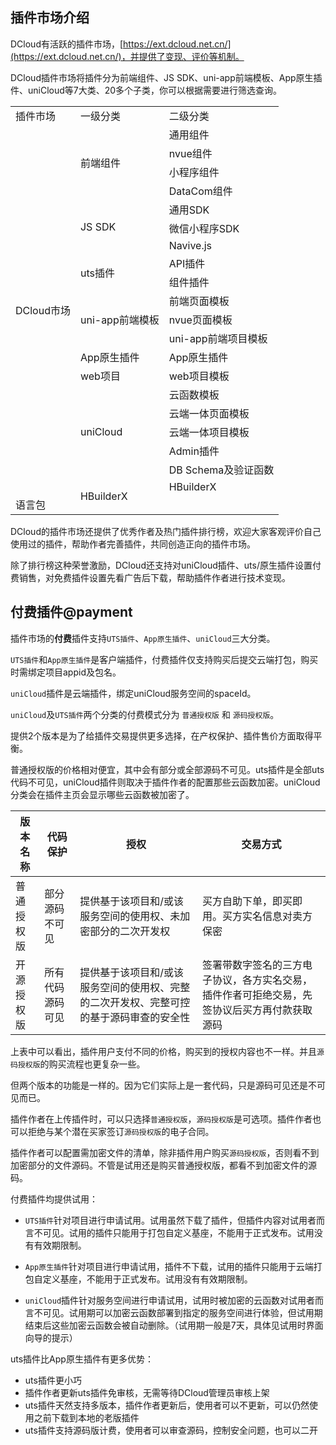 ## 插件市场介绍

DCloud有活跃的插件市场，[https://ext.dcloud.net.cn/](https://ext.dcloud.net.cn/)，并提供了变现、评价等机制。

DCloud插件市场将插件分为前端组件、JS SDK、uni-app前端模板、App原生插件、uniCloud等7大类、20多个子类，你可以根据需要进行筛选查询。

<table>
<tr>
	    <td>插件市场</td>
	    <td>一级分类</td>
	    <td>二级分类</td>
	</tr>
	<tr>
	    <td rowspan="20">DCloud市场</td>
	    <td rowspan="4">前端组件</td>
	    <td>通用组件</td>
	</tr>
	<tr>
    <td>nvue组件</td>
  </tr>
	<tr>
    <td>小程序组件</td>
  </tr>
	<tr>
    <td >DataCom组件</td>
  </tr>
  <!-- ************ -->
  <tr>
	    <td rowspan="3">JS SDK</td>
	    <td>通用SDK</td>
	</tr>
	<tr>
    <td>微信小程序SDK</td>
  </tr>
	<tr>
    <td>Navive.js</td>
  </tr>
  <!-- ************ -->
  <tr>
	    <td rowspan="2">uts插件</td>
	    <td>API插件</td>
	</tr>
  <tr>
    <td>组件插件</td>
  </tr>
  <!-- ************ -->
  <tr>
	    <td rowspan="3">uni-app前端模板</td>
	    <td>前端页面模板</td>
	</tr>
	<tr>
    <td>nvue页面模板</td>
  </tr>
	<tr>
    <td>uni-app前端项目模板</td>
  </tr>
  <!-- ************ -->
  <tr>
	    <td>App原生插件</td>
	    <td>App原生插件</td>
	</tr>
  <!-- ************ -->
  <tr>
	    <td>web项目</td>
	    <td>web项目模板</td>
	</tr>
  <!-- ************ -->
  <tr>
	    <td rowspan="5">uniCloud</td>
	    <td>云函数模板</td>
	</tr>
  <tr>
    <td>云端一体页面模板</td>
  </tr>
  <tr>
    <td>云端一体项目模板</td>
  </tr>
  <tr>
    <td>Admin插件</td>
  </tr>
  <tr>
    <td>DB Schema及验证函数</td>
  </tr>
  <!-- ************ -->
  <tr>
	    <td rowspan="2">HBuilderX</td>
	    <td>HBuilderX</td>
	</tr>
  <tr>
    <td>语言包</td>
  </tr>
</table>

DCloud的插件市场还提供了优秀作者及热门插件排行榜，欢迎大家客观评价自己使用过的插件，帮助作者完善插件，共同创造正向的插件市场。

除了排行榜这种荣誉激励，DCloud还支持对uniCloud插件、uts/原生插件设置付费销售，对免费插件设置先看广告后下载，帮助插件作者进行技术变现。

## 付费插件@payment

插件市场的**付费**插件支持`UTS插件`、`App原生插件`、`uniCloud`三大分类。

`UTS插件`和`App原生插件`是客户端插件，付费插件仅支持购买后提交云端打包，购买时需绑定项目appid及包名。

`uniCloud`插件是云端插件，绑定uniCloud服务空间的spaceId。

`uniCloud`及`UTS插件`两个分类的付费模式分为 `普通授权版` 和 `源码授权版`。

提供2个版本是为了给插件交易提供更多选择，在产权保护、插件售价方面取得平衡。

普通授权版的价格相对便宜，其中会有部分或全部源码不可见。uts插件是全部uts代码不可见，uniCloud插件则取决于插件作者的配置那些云函数加密。uniCloud分类会在插件主页会显示哪些云函数被加密了。

|版本名称	|代码保护				|授权		|交易方式						|
|--			|--						|--			|--			|
|普通授权版	|部分源码不可见	|提供基于该项目和/或该服务空间的使用权、未加密部分的二次开发权					|买方自助下单，即买即用。买方实名信息对卖方保密					|
|开源授权版	|所有代码源码可见		|提供基于该项目和/或该服务空间的使用权、完整的二次开发权、完整可控的基于源码审查的安全性|签署带数字签名的三方电子协议，各方实名交易，插件作者可拒绝交易，先签协议后买方再付款获取源码|

上表中可以看出，插件用户支付不同的价格，购买到的授权内容也不一样。并且`源码授权版`的购买流程也更复杂一些。

但两个版本的功能是一样的。因为它们实际上是一套代码，只是源码可见还是不可见而已。

插件作者在上传插件时，可以只选择`普通授权版`，`源码授权版`是可选项。插件作者也可以拒绝与某个潜在买家签订`源码授权版`的电子合同。

插件作者可以配置需加密文件的清单，除非插件用户购买`源码授权版`，否则看不到加密部分的文件源码。不管是试用还是购买普通授权版，都看不到加密文件的源码。

付费插件均提供试用：
- `UTS插件`针对项目进行申请试用。试用虽然下载了插件，但插件内容对试用者而言不可见。试用的插件只能用于打包自定义基座，不能用于正式发布。试用没有有效期限制。

- `App原生插件`针对项目进行申请试用，插件不下载，试用的插件只能用于云端打包自定义基座，不能用于正式发布。试用没有有效期限制。

- `uniCloud`插件针对服务空间进行申请试用，试用时被加密的云函数对试用者而言不可见。试用期可以加密云函数部署到指定的服务空间进行体验，但试用期结束后这些加密云函数会被自动删除。（试用期一般是7天，具体见试用时界面向导的提示）

uts插件比App原生插件有更多优势：
- uts插件更小巧
- 插件作者更新uts插件免审核，无需等待DCloud管理员审核上架
- uts插件天然支持多版本，插件作者更新后，使用者可以不更新，可以仍然使用之前下载到本地的老版插件
- uts插件支持源码版计费，使用者可以审查源码，控制安全问题，也可以二开
